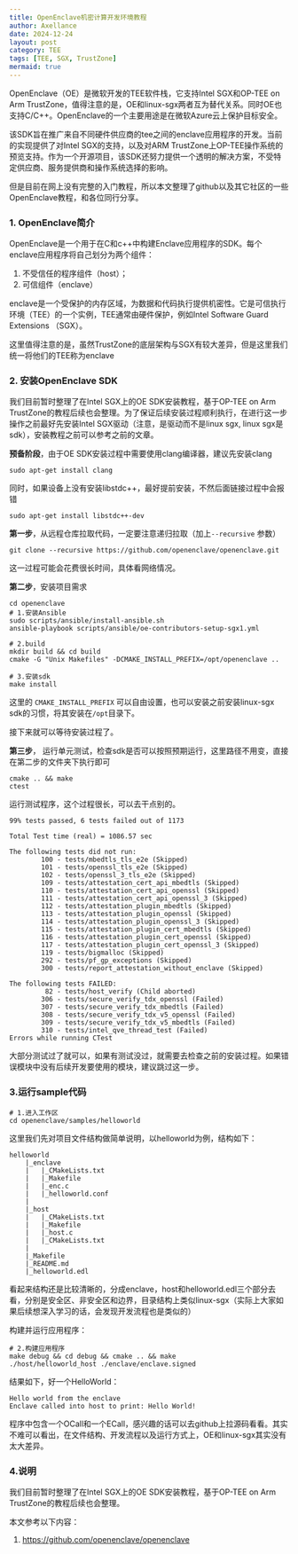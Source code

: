 ```yaml
---
title: OpenEnclave机密计算开发环境教程
author: Axellance
date: 2024-12-24
layout: post
category: TEE
tags: [TEE, SGX, TrustZone]
mermaid: true
---
```


OpenEnclave（OE）是微软开发的TEE软件栈，它支持Intel SGX和OP-TEE on Arm TrustZone，值得注意的是，OE和linux-sgx两者互为替代关系。同时OE也支持C/C++。OpenEnclave的一个主要用途是在微软Azure云上保护目标安全。

该SDK旨在推广来自不同硬件供应商的tee之间的enclave应用程序的开发。当前的实现提供了对Intel SGX的支持，以及对ARM TrustZone上OP-TEE操作系统的预览支持。作为一个开源项目，该SDK还努力提供一个透明的解决方案，不受特定供应商、服务提供商和操作系统选择的影响。

但是目前在网上没有完整的入门教程，所以本文整理了github以及其它社区的一些OpenEnclave教程，和各位同行分享。

### 1. OpenEnclave简介

OpenEnclave是一个用于在C和c++中构建Enclave应用程序的SDK。每个enclave应用程序将自己划分为两个组件：

1. 不受信任的程序组件（host）；
2. 可信组件（enclave）

enclave是一个受保护的内存区域，为数据和代码执行提供机密性。它是可信执行环境（TEE）的一个实例，TEE通常由硬件保护，例如Intel Software Guard Extensions （SGX）。

这里值得注意的是，虽然TrustZone的底层架构与SGX有较大差异，但是这里我们统一将他们的TEE称为enclave

### 2. 安装OpenEnclave SDK

我们目前暂时整理了在Intel SGX上的OE SDK安装教程，基于OP-TEE on Arm TrustZone的教程后续也会整理。为了保证后续安装过程顺利执行，在进行这一步操作之前最好先安装Intel SGX驱动（注意，是驱动而不是linux sgx, linux sgx是sdk），安装教程之前可以参考之前的文章。

**预备阶段**，由于OE SDK安装过程中需要使用clang编译器，建议先安装clang

```shell
sudo apt-get install clang
```

同时，如果设备上没有安装libstdc++，最好提前安装，不然后面链接过程中会报错

```shell
sudo apt-get install libstdc++-dev
```

**第一步**，从远程仓库拉取代码，一定要注意递归拉取（加上`--recursive` 参数）

```shell
git clone --recursive https://github.com/openenclave/openenclave.git
```

这一过程可能会花费很长时间，具体看网络情况。

**第二步**，安装项目需求

```shell
cd openenclave
# 1.安装Ansible
sudo scripts/ansible/install-ansible.sh
ansible-playbook scripts/ansible/oe-contributors-setup-sgx1.yml

# 2.build
mkdir build && cd build
cmake -G "Unix Makefiles" -DCMAKE_INSTALL_PREFIX=/opt/openenclave ..

# 3.安装sdk
make install
```

这里的 `CMAKE_INSTALL_PREFIX` 可以自由设置，也可以安装之前安装linux-sgx sdk的习惯，将其安装在`/opt`目录下。

接下来就可以等待安装过程了。

**第三步**， 运行单元测试，检查sdk是否可以按照预期运行，这里路径不用变，直接在第二步的文件夹下执行即可

```shell
cmake .. && make
ctest 
```

运行测试程序，这个过程很长，可以去干点别的。

```shell
99% tests passed, 6 tests failed out of 1173

Total Test time (real) = 1086.57 sec

The following tests did not run:
        100 - tests/mbedtls_tls_e2e (Skipped)
        101 - tests/openssl_tls_e2e (Skipped)
        102 - tests/openssl_3_tls_e2e (Skipped)
        109 - tests/attestation_cert_api_mbedtls (Skipped)
        110 - tests/attestation_cert_api_openssl (Skipped)
        111 - tests/attestation_cert_api_openssl_3 (Skipped)
        112 - tests/attestation_plugin_mbedtls (Skipped)
        113 - tests/attestation_plugin_openssl (Skipped)
        114 - tests/attestation_plugin_openssl_3 (Skipped)
        115 - tests/attestation_plugin_cert_mbedtls (Skipped)
        116 - tests/attestation_plugin_cert_openssl (Skipped)
        117 - tests/attestation_plugin_cert_openssl_3 (Skipped)
        119 - tests/bigmalloc (Skipped)
        292 - tests/pf_gp_exceptions (Skipped)
        300 - tests/report_attestation_without_enclave (Skipped)

The following tests FAILED:
         82 - tests/host_verify (Child aborted)
        306 - tests/secure_verify_tdx_openssl (Failed)
        307 - tests/secure_verify_tdx_mbedtls (Failed)
        308 - tests/secure_verify_tdx_v5_openssl (Failed)
        309 - tests/secure_verify_tdx_v5_mbedtls (Failed)
        310 - tests/intel_qve_thread_test (Failed)
Errors while running CTest
```

大部分测试过了就可以，如果有测试没过，就需要去检查之前的安装过程。如果错误模块中没有后续开发要使用的模块，建议跳过这一步。

### 3.运行sample代码

```shell
# 1.进入工作区
cd openenclave/samples/helloworld
```

这里我们先对项目文件结构做简单说明，以helloworld为例，结构如下：

```
helloworld
	|_enclave
	|	|_CMakeLists.txt
	|	|_Makefile
	|	|_enc.c
	|	|_helloworld.conf
	|
	|_host
	|	|_CMakeLists.txt
	|	|_Makefile
	|	|_host.c
	|	|_CMakeLists.txt
	|
	|_Makefile
	|_README.md
	|_helloworld.edl
```

看起来结构还是比较清晰的，分成enclave，host和helloworld.edl三个部分去看，分别是安全区、非安全区和边界，目录结构上类似linux-sgx（实际上大家如果后续想深入学习的话，会发现开发流程也是类似的）

构建并运行应用程序：

```shell
# 2.构建应用程序
make debug && cd debug && cmake .. && make
./host/helloworld_host ./enclave/enclave.signed
```

结果如下，好一个HelloWorld：

```shell
Hello world from the enclave
Enclave called into host to print: Hello World!
```

程序中包含一个OCall和一个ECall，感兴趣的话可以去github上拉源码看看。其实不难可以看出，在文件结构、开发流程以及运行方式上，OE和linux-sgx其实没有太大差异。

### 4.说明

我们目前暂时整理了在Intel SGX上的OE SDK安装教程，基于OP-TEE on Arm TrustZone的教程后续也会整理。

本文参考以下内容：

1. https://github.com/openenclave/openenclave

   
